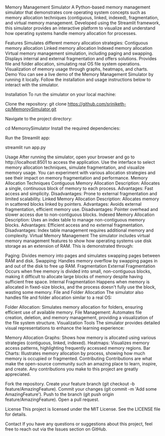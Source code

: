 

Memory Management Simulator
A Python-based memory management simulator that demonstrates core operating system concepts such as memory allocation techniques (contiguous, linked, indexed), fragmentation, and virtual memory management. Developed using the Streamlit framework, this simulator provides an interactive platform to visualize and understand how operating systems handle memory allocation for processes.


Features
Simulates different memory allocation strategies:
Contiguous memory allocation
Linked memory allocation
Indexed memory allocation
Virtual memory management simulation, including paging and swapping.
Displays internal and external fragmentation and offers solutions.
Provides file and folder allocation, simulating real OS file system operations.
Visualization of memory usage through graphs, heatmaps, and charts.
Demo
You can see a live demo of the Memory Management Simulator by running it locally. Follow the installation and usage instructions below to interact with the simulator.

Installation
To run the simulator on your local machine:

Clone the repository:
git clone https://github.com/sriniketh-cp/MemoroySimulator.git

Navigate to the project directory:


cd MemoroySimulator
Install the required dependencies:

Run the Streamlit app:

streamlit run app.py

Usage
After running the simulator, open your browser and go to http://localhost:8501 to access the application.
Use the interface to select memory allocation techniques, simulate fragmentation, and visualize memory usage.
You can experiment with various allocation strategies and see their impact on memory fragmentation and performance.
Memory Allocation Techniques
Contiguous Memory Allocation
Description: Allocates a single, continuous block of memory to each process.
Advantages: Fast access and simplicity.
Disadvantages: Prone to external fragmentation and limited scalability.
Linked Memory Allocation
Description: Allocates memory in scattered blocks linked by pointers.
Advantages: Avoids external fragmentation, efficient memory use.
Disadvantages: Pointer overhead and slower access due to non-contiguous blocks.
Indexed Memory Allocation
Description: Uses an index table to manage non-contiguous memory blocks.
Advantages: Efficient access and no external fragmentation.
Disadvantages: Index table management requires additional memory and complexity.
Virtual Memory Management
The simulator includes virtual memory management features to show how operating systems use disk storage as an extension of RAM. This is demonstrated through:

Paging: Divides memory into pages and simulates swapping pages between RAM and disk.
Swapping: Handles memory overflow by swapping pages in and out of the disk to free up RAM.
Fragmentation
External Fragmentation
Occurs when free memory is divided into small, non-contiguous blocks, making it difficult to allocate large blocks of memory despite having sufficient free space.
Internal Fragmentation
Happens when memory is allocated in fixed-size blocks, and the process doesn't fully use the block, wasting some memory.
File and Folder Allocation
The simulator also handles file and folder allocation similar to a real OS:

Folder Allocation: Simulates memory allocation for folders, ensuring efficient use of available memory.
File Management: Automates file creation, deletion, and memory management, providing a visualization of the file system structure.
Visualization Tools
The simulator provides detailed visual representations to enhance the learning experience:

Memory Allocation Graphs: Shows how memory is allocated using various strategies (contiguous, linked, indexed).
Heatmaps: Visualizes memory access patterns, highlighting frequently accessed memory regions.
Bar Charts: Illustrates memory allocation by process, showing how much memory is occupied or fragmented.
Contributing
Contributions are what make the open-source community such an amazing place to learn, inspire, and create. Any contributions you make to this project are greatly appreciated.

Fork the repository.
Create your feature branch (git checkout -b feature/AmazingFeature).
Commit your changes (git commit -m 'Add some AmazingFeature').
Push to the branch (git push origin feature/AmazingFeature).
Open a pull request.

License
This project is licensed under the MIT License. See the LICENSE file for details.

Contact
If you have any questions or suggestions about this project, feel free to reach out via the Issues section on GitHub.
